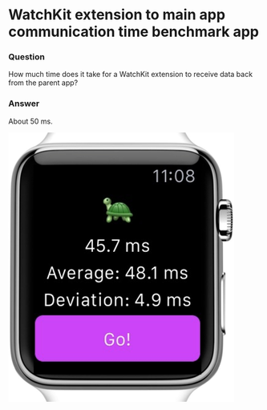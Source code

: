# WatchKit extension to main app communication time benchmark app

### Question

How much time does it take for a WatchKit extension to receive data back from the parent app?

### Answer

About 50 ms.


<img src='https://raw.githubusercontent.com/evgenyneu/WatchKitParentAppBenchmark/master/Graphics/watchkit_extension_to_parent_app_benchmark.png' alt='WatchKit extension to main app communication time' width='450'>
